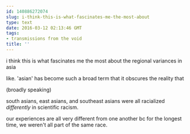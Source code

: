 ```yaml
---
id: 140886272074
slug: i-think-this-is-what-fascinates-me-the-most-about
type: text
date: 2016-03-12 02:13:46 GMT
tags:
- transmissions from the void
title: ''
---
```


i think this is what fascinates me the most about the regional variances in asia

like. 'asian' has become such a broad term that it obscures the reality that

(broadly speaking)

south asians, east asians, and southeast asians were all racialized *differently* in scientific racism.

our experiences are all very different from one another bc for the longest time, we weren't all part of the same race.